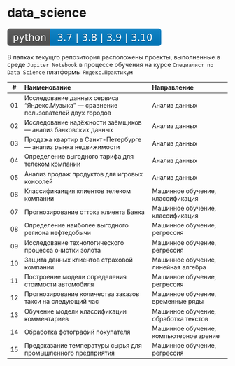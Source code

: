 # data_science

[![web](https://github.com/albertojosanu/data_science/blob/main/python.svg)](https://github.com/albertojosanu/data_science)

В папках текущго репозитория расположены проекты, выполненные в среде `Jupiter Notebook` в процессе обучения на курсе `Специалист по Data Science` платформы `Яндекс.Практикум` 

| # | Наименование | Направление |
| :---: | :---------- | :----- |
| 01 | Исследование данных сервиса “Яндекс.Музыка” — сравнение пользователей двух городов | Анализ данных |
| 02 | Исследование надёжности заёмщиков — анализ банковских данных | Анализ данных |
| 03 | Продажа квартир в Санкт-Петербурге — анализ рынка недвижимости | Анализ данных |
| 04 | Определение выгодного тарифа для телеком компании | Анализ данных |
| 05 | Анализ продаж продуктов для игровых консолей | Анализ данных |
| 06 | Классификаиция клиентов телеком компании | Машинное обучение, классификация |
| 07 | Прогнозирование оттока клиента Банка | Машинное обучение, классификация |
| 08 | Определение наиболее выгодного региона нефтедобычи | Машинное обучение, регрессия |
| 09 | Исследование технологического процесса очистки золота | Машинное обучение, регрессия |
| 10 | Защита данных клиентов страховой компании | Машинное обучение, линейная алгебра |
| 11 | Построение модели определения стоимости автомобиля | Машинное обучение, регрессия |
| 12 | Прогнозирование количества заказов такси на следующий час | Машинное обучение, временные ряды |
| 13 | Обучение модели классификации комментариев | Машинное обучение, обработка текстов |
| 14 | Обработка фотографий покупателя | Машинное обучение, компьютерное зрение |
| 15 | Предсказание температуры сырья для промышленного предприятия | Машинное обучение, регрессия |
